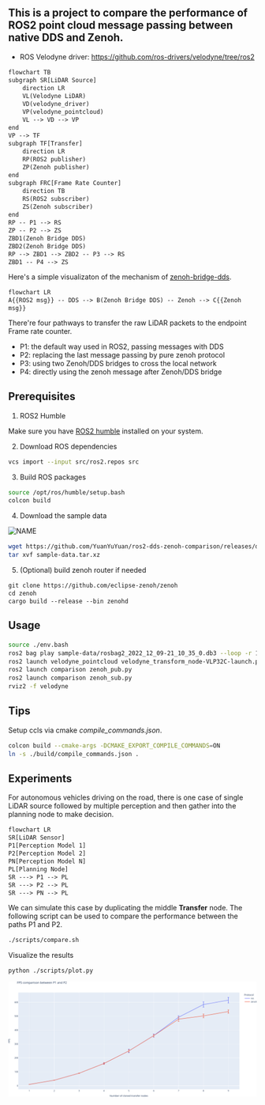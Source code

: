 ## This is a project to compare the performance of ROS2 point cloud message passing between native DDS and Zenoh.

* ROS Velodyne driver: https://github.com/ros-drivers/velodyne/tree/ros2


```mermaid
flowchart TB
subgraph SR[LiDAR Source]
    direction LR
    VL(Velodyne LiDAR)
    VD(velodyne_driver)
    VP(velodyne_pointcloud)
    VL --> VD --> VP
end
VP --> TF
subgraph TF[Transfer]
    direction LR
    RP(ROS2 publisher)
    ZP(Zenoh publisher)
end
subgraph FRC[Frame Rate Counter]
    direction TB
    RS(ROS2 subscriber)
    ZS(Zenoh subscriber)
end
RP -- P1 --> RS
ZP -- P2 --> ZS
ZBD1(Zenoh Bridge DDS)
ZBD2(Zenoh Bridge DDS)
RP --> ZBD1 --> ZBD2 -- P3 --> RS
ZBD1 -- P4 --> ZS
```

Here's a simple visualizaton of the mechanism of [zenoh-bridge-dds](https://github.com/eclipse-zenoh/zenoh-plugin-dds).

```mermaid
flowchart LR
A{{ROS2 msg}} -- DDS --> B(Zenoh Bridge DDS) -- Zenoh --> C{{Zenoh msg}}
```

There're four pathways to transfer the raw LiDAR packets to the endpoint Frame rate counter.

* P1: the default way used in ROS2, passing messages with DDS
* P2: replacing the last message passing by pure zenoh protocol
* P3: using two Zenoh/DDS bridges to cross the local network
* P4: directly using the zenoh message after Zenoh/DDS bridge


## Prerequisites

1. ROS2 Humble

Make sure you have [ROS2 humble](https://docs.ros.org/en/humble/Installation.html) installed on your system.

2. Download ROS dependencies
```bash
vcs import --input src/ros2.repos src
```

3. Build ROS packages

```bash
source /opt/ros/humble/setup.bash
colcon build
```


4. Download the sample data

![NAME](./pic/demo.gif)

```bash
wget https://github.com/YuanYuYuan/ros2-dds-zenoh-comparison/releases/download/2022-12-15/sample-data.tar.xz
tar xvf sample-data.tar.xz
```

5. (Optional) build zenoh router if needed
```
git clone https://github.com/eclipse-zenoh/zenoh
cd zenoh
cargo build --release --bin zenohd
```

## Usage

```bash
source ./env.bash
ros2 bag play sample-data/rosbag2_2022_12_09-21_10_35_0.db3 --loop -r 1
ros2 launch velodyne_pointcloud velodyne_transform_node-VLP32C-launch.py
ros2 launch comparison zenoh_pub.py
ros2 launch comparison zenoh_sub.py
rviz2 -f velodyne
```


## Tips

Setup ccls via cmake _compile_commands.json_.

```bash
colcon build --cmake-args -DCMAKE_EXPORT_COMPILE_COMMANDS=ON
ln -s ./build/compile_commands.json .
```

## Experiments

For autonomous vehicles driving on the road, there is one case of single LiDAR source followed
by multiple perception and then gather into the planning node to make decision.

```mermaid
flowchart LR
SR[LiDAR Sensor]
P1[Perception Model 1]
P2[Perception Model 2]
PN[Perception Model N]
PL[Planning Node]
SR ---> P1 --> PL
SR ---> P2 --> PL
SR ---> PN --> PL
```

We can simulate this case by duplicating the middle **Transfer** node.
The following script can be used to compare the performance between the paths P1 and P2.
```bash
./scripts/compare.sh
```

Visualize the results
```bash
python ./scripts/plot.py
```


![](./pic/compare-P1-P2.png)
